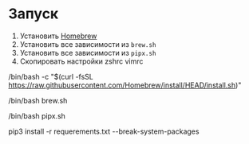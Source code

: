 # Запуск

1. Установить [Homebrew](https://brew.sh)
2. Установить все зависимости из `brew.sh`
3. Установить все зависимости из `pipx.sh`
4. Скопировать настройки zshrc vimrc

/bin/bash -c "$(curl -fsSL https://raw.githubusercontent.com/Homebrew/install/HEAD/install.sh)"

/bin/bash brew.sh

/bin/bash pipx.sh

pip3 install -r requerements.txt --break-system-packages